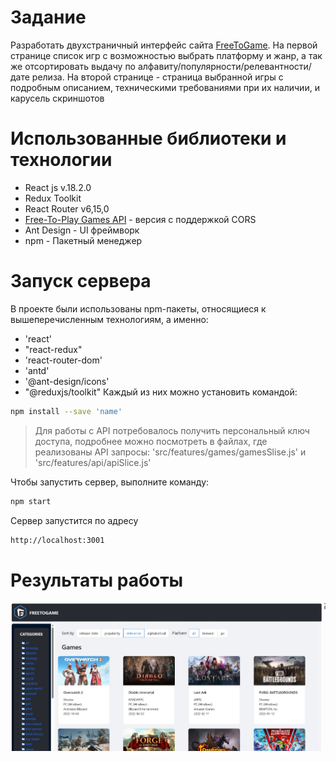 # Задание

Разработать двухстраничный интерфейс сайта [FreeToGame](https://www.freetogame.com/). На первой странице список игр с возможностью выбрать платформу и жанр, а так же отсортировать выдачу по алфавиту/популярности/релевантности/дате релиза. На второй странице - страница выбранной игры с подробным описанием, техническими требованиями при их наличии, и карусель скриншотов

# Использованные библиотеки и технологии
- React js v.18.2.0
- Redux Toolkit
- React Router v6,15,0
- [Free-To-Play Games API](https://rapidapi.com/digiwalls/api/free-to-play-games-database) - версия с поддержкой CORS 
- Ant Design - UI фреймворк
- npm - Пакетный менеджер

# Запуск сервера
В проекте были использованы npm-пакеты, относящиеся к вышеперечисленным технологиям, а именно:
- 'react'
- "react-redux"
- 'react-router-dom'
- 'antd'
- '@ant-design/icons'
- "@reduxjs/toolkit"
Каждый из них можно установить командой:
```sh
npm install --save 'name'
```
>Для работы с API потребовалось получить персональный ключ доступа, подробнее можно посмотреть в файлах, где реализованы API запросы: 'src/features/games/gamesSlise.js' и 'src/features/api/apiSlice.js'

Чтобы запустить сервер, выполните команду:
```sh
npm start
```
Сервер запустится по адресу
```sh
http://localhost:3001
```
# Результаты работы
![](/ImagesForReadMe/Главная%20страница.jpg)
